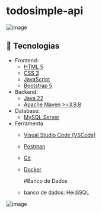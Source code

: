 # todosimple-api

![image](https://github.com/juceliocoelho2022/todossimple-api/assets/104524218/99eaae48-02ab-42bf-afcf-d81a28b16a68)

## 🚀 Tecnologias

- Frontend:
  - [HTML 5](https://www.w3schools.com/howto/howto_make_a_website.asp/)
  - [CSS 3](https://www.w3schools.com/css/css_website_layout.asp/)
  - [JavaScript](https://www.javascript.com/)
  - [Bootstrap 5](https://getbootstrap.com/)
- Backend:
  - [Java 22](http://www.oracle.com/java/technologies/javase-downloads.html)
  - [Apache Maven >=3.9.8](https://maven.apache.org/download.cgi/)
- Database:
  - [MySQL Server](https://dev.mysql.com/downloads/mysql/)
- Ferramenta
  - [Visual Studio Code (VSCode)](https://code.visualstudio.com)
  - [Postman](http://www.postman.com/downloads/)
  - [Git](https://git-scm.com/downloads)
  - [Docker](https://docs.docker.com/desktop/install/windows-install/)

    #Banco de Dados
   - banco de dados: HeidiSQL
     
![image](https://github.com/juceliocoelho2022/todossimple-api/assets/104524218/ca73068a-8337-4255-88dc-ea711c61c1c6)
